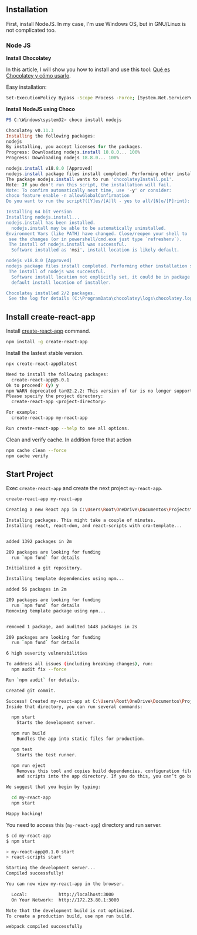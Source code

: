 ## Installation

First, install NodeJS. In my case, I'm use Windows OS, but in GNU/Linux is not complicated too.

### Node JS

**Install Chocolatey**

In this article, I will show you how to install and use this tool: [Qué es Chocolatey y cómo usarlo](https://www.crashell.com/estudio/que_es_chocolatey_y_como_usarlo).

Easy installation: 

```bash
Set-ExecutionPolicy Bypass -Scope Process -Force; [System.Net.ServicePointManager]::SecurityProtocol = [System.Net.ServicePointManager]::SecurityProtocol -bor 3072; iex ((New-Object System.Net.WebClient).DownloadString('https://community.chocolatey.org/install.ps1'))
```

**Install NodeJS using Choco**

```powershell
PS C:\Windows\system32> choco install nodejs

Chocolatey v0.11.3
Installing the following packages:
nodejs
By installing, you accept licenses for the packages.
Progress: Downloading nodejs.install 18.8.0... 100%
Progress: Downloading nodejs 18.8.0... 100%

nodejs.install v18.8.0 [Approved]
nodejs.install package files install completed. Performing other installation steps.
The package nodejs.install wants to run 'chocolateyInstall.ps1'.
Note: If you don't run this script, the installation will fail.
Note: To confirm automatically next time, use '-y' or consider:
choco feature enable -n allowGlobalConfirmation
Do you want to run the script?([Y]es/[A]ll - yes to all/[N]o/[P]rint): A

Installing 64 bit version
Installing nodejs.install...
nodejs.install has been installed.
  nodejs.install may be able to be automatically uninstalled.
Environment Vars (like PATH) have changed. Close/reopen your shell to
 see the changes (or in powershell/cmd.exe just type `refreshenv`).
 The install of nodejs.install was successful.
  Software installed as 'msi', install location is likely default.

nodejs v18.8.0 [Approved]
nodejs package files install completed. Performing other installation steps.
 The install of nodejs was successful.
  Software install location not explicitly set, it could be in package or
  default install location of installer.

Chocolatey installed 2/2 packages.
 See the log for details (C:\ProgramData\chocolatey\logs\chocolatey.log).
```

## Install create-react-app

Install [create-react-app](https://create-react-app.dev/) command.

```bash
npm install -g create-react-app
```

Install the lastest stable version.

```bash
npx create-react-app@latest

Need to install the following packages:
  create-react-app@5.0.1
Ok to proceed? (y) y
npm WARN deprecated tar@2.2.2: This version of tar is no longer supported, and will not receive security updates. Please upgrade asap.
Please specify the project directory:
  create-react-app <project-directory>

For example:
  create-react-app my-react-app

Run create-react-app --help to see all options.
```

Clean and verify cache. In addition force that action

```bash
npm cache clean --force
npm cache verify
```

## Start Project

Exec `create-react-app` and create the next project `my-react-app`.

```bash
create-react-app my-react-app

Creating a new React app in C:\Users\Root\OneDrive\Documentos\Projects\Repositories\React\my-react-app.

Installing packages. This might take a couple of minutes.
Installing react, react-dom, and react-scripts with cra-template...


added 1392 packages in 2m

209 packages are looking for funding
  run `npm fund` for details

Initialized a git repository.

Installing template dependencies using npm...

added 56 packages in 2m

209 packages are looking for funding
  run `npm fund` for details
Removing template package using npm...


removed 1 package, and audited 1448 packages in 2s

209 packages are looking for funding
  run `npm fund` for details

6 high severity vulnerabilities

To address all issues (including breaking changes), run:
  npm audit fix --force

Run `npm audit` for details.

Created git commit.

Success! Created my-react-app at C:\Users\Root\OneDrive\Documentos\Projects\Repositories\React\my-react-app
Inside that directory, you can run several commands:

  npm start
    Starts the development server.

  npm run build
    Bundles the app into static files for production.

  npm test
    Starts the test runner.

  npm run eject
    Removes this tool and copies build dependencies, configuration files
    and scripts into the app directory. If you do this, you can’t go back!

We suggest that you begin by typing:

  cd my-react-app
  npm start

Happy hacking!
```

You need to access this (`my-react-app`) directory and run server.

```bash
$ cd my-react-app
$ npm start

> my-react-app@0.1.0 start
> react-scripts start

Starting the development server...
Compiled successfully!

You can now view my-react-app in the browser.

  Local:            http://localhost:3000
  On Your Network:  http://172.23.80.1:3000

Note that the development build is not optimized.
To create a production build, use npm run build.

webpack compiled successfully
```